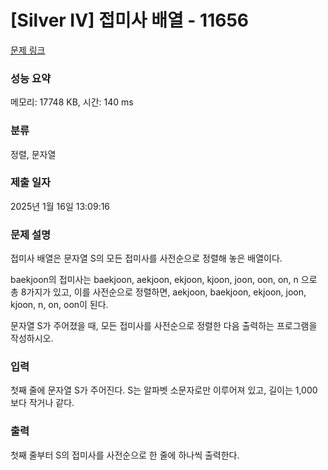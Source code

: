 # [Silver IV] 접미사 배열 - 11656 

[문제 링크](https://www.acmicpc.net/problem/11656) 

### 성능 요약

메모리: 17748 KB, 시간: 140 ms

### 분류

정렬, 문자열

### 제출 일자

2025년 1월 16일 13:09:16

### 문제 설명

<p>접미사 배열은 문자열 S의 모든 접미사를 사전순으로 정렬해 놓은 배열이다.</p>

<p>baekjoon의 접미사는 baekjoon, aekjoon, ekjoon, kjoon, joon, oon, on, n 으로 총 8가지가 있고, 이를 사전순으로 정렬하면, aekjoon, baekjoon, ekjoon, joon, kjoon, n, on, oon이 된다.</p>

<p>문자열 S가 주어졌을 때, 모든 접미사를 사전순으로 정렬한 다음 출력하는 프로그램을 작성하시오.</p>

### 입력 

 <p>첫째 줄에 문자열 S가 주어진다. S는 알파벳 소문자로만 이루어져 있고, 길이는 1,000보다 작거나 같다.</p>

### 출력 

 <p>첫째 줄부터 S의 접미사를 사전순으로 한 줄에 하나씩 출력한다.</p>


